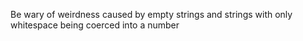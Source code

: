 Be wary of weirdness caused by empty strings and strings with only whitespace being coerced into a number